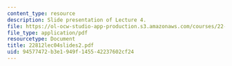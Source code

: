 ```yaml
---
content_type: resource
description: Slide presentation of Lecture 4.
file: https://ol-ocw-studio-app-production.s3.amazonaws.com/courses/22-812j-managing-nuclear-technology-spring-2004/94577472b3e1949f145542237602cf24_22812lec04slides2.pdf
file_type: application/pdf
resourcetype: Document
title: 22812lec04slides2.pdf
uid: 94577472-b3e1-949f-1455-42237602cf24
---
```


